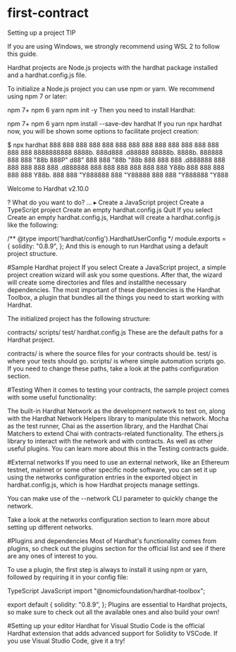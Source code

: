 # first-contract
Setting up a project
TIP

If you are using Windows, we strongly recommend using WSL 2 to follow this guide.

Hardhat projects are Node.js projects with the hardhat package installed and a hardhat.config.js file.

To initialize a Node.js project you can use npm or yarn. We recommend using npm 7 or later:

npm 7+
npm 6
yarn
npm init -y
Then you need to install Hardhat:

npm 7+
npm 6
yarn
npm install --save-dev hardhat
If you run npx hardhat now, you will be shown some options to facilitate project creation:

$ npx hardhat
888    888                      888 888               888
888    888                      888 888               888
888    888                      888 888               888
8888888888  8888b.  888d888 .d88888 88888b.   8888b.  888888
888    888     "88b 888P"  d88" 888 888 "88b     "88b 888
888    888 .d888888 888    888  888 888  888 .d888888 888
888    888 888  888 888    Y88b 888 888  888 888  888 Y88b.
888    888 "Y888888 888     "Y88888 888  888 "Y888888  "Y888


Welcome to Hardhat v2.10.0

? What do you want to do? …
▸ Create a JavaScript project
  Create a TypeScript project
  Create an empty hardhat.config.js
  Quit
If you select Create an empty hardhat.config.js, Hardhat will create a hardhat.config.js like the following:

/** @type import('hardhat/config').HardhatUserConfig */
module.exports = {
  solidity: "0.8.9",
};
And this is enough to run Hardhat using a default project structure.

#Sample Hardhat project
If you select Create a JavaScript project, a simple project creation wizard will ask you some questions. After that, the wizard will create some directories and files and installthe necessary dependencies. The most important of these dependencies is the Hardhat Toolbox, a plugin that bundles all the things you need to start working with Hardhat.

The initialized project has the following structure:

contracts/
scripts/
test/
hardhat.config.js
These are the default paths for a Hardhat project.

contracts/ is where the source files for your contracts should be.
test/ is where your tests should go.
scripts/ is where simple automation scripts go.
If you need to change these paths, take a look at the paths configuration section.

#Testing
When it comes to testing your contracts, the sample project comes with some useful functionality:

The built-in Hardhat Network as the development network to test on, along with the Hardhat Network Helpers library to manipulate this network.
Mocha as the test runner, Chai as the assertion library, and the Hardhat Chai Matchers to extend Chai with contracts-related functionality.
The 
ethers.js
 library to interact with the network and with contracts.
As well as other useful plugins. You can learn more about this in the Testing contracts guide.

#External networks
If you need to use an external network, like an Ethereum testnet, mainnet or some other specific node software, you can set it up using the networks configuration entries in the exported object in hardhat.config.js, which is how Hardhat projects manage settings.

You can make use of the --network CLI parameter to quickly change the network.

Take a look at the networks configuration section to learn more about setting up different networks.

#Plugins and dependencies
Most of Hardhat's functionality comes from plugins, so check out the plugins section for the official list and see if there are any ones of interest to you.

To use a plugin, the first step is always to install it using npm or yarn, followed by requiring it in your config file:

TypeScript
JavaScript
import "@nomicfoundation/hardhat-toolbox";

export default {
  solidity: "0.8.9",
};
Plugins are essential to Hardhat projects, so make sure to check out all the available ones and also build your own!

#Setting up your editor
Hardhat for Visual Studio Code is the official Hardhat extension that adds advanced support for Solidity to VSCode. If you use Visual Studio Code, give it a try!
